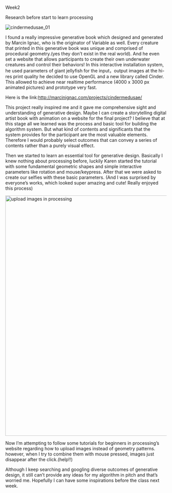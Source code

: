 Week2

Research before start to learn processing

![cindermedusae_01](https://user-images.githubusercontent.com/68723373/96445951-4c786700-1243-11eb-90c1-371dd8f16634.jpg)

I found a really impressive generative book which designed and generated by Marcin Ignac, who is the originator of Variable as well. Every creature that printed in this generative book was unique and comprised of procedural geometry.(yes they don’t exist in the real world). And he even set a website that allows participants to create their own underwater creatures and control their behaviors! In this interactive installation system, he used parameters of giant jellyfish for the input，output images at the hi-res print quality he decided to use OpenGL and a new library called Cinder. This allowed to achieve near realtime performance (4000 x 3000 px animated pictures) and prototype very fast. 

Here is the link:http://marcinignac.com/projects/cindermedusae/

This project really inspired me and it gave me comprehensive sight and understanding of generative design. Maybe I can create a storytelling digital artist book with animation on a website for the final project? I believe that at this stage all we learned was the process and basic tool for building the algorithm system. But what kind of contents and significants that the system provides for the participant are the most valuable elements. Therefore I would probably select outcomes that can convey a series of contents rather than a purely visual effect.

Then we started to learn an essential tool for generative design. Basically I knew nothing about processing before, luckily Karen started the tutorial with some fundamental geometric shapes and simple interactive parameters like rotation and mouse/keypress. After that we were asked to create our selfies with these basic parameters. (And I was surprised by everyone’s works, which looked super amazing and cute! Really enjoyed this process) 

<img width="748" alt="upload images in processing" src="https://user-images.githubusercontent.com/68723373/96445580-b3495080-1242-11eb-86bb-8d2ccaae1937.png">

Now I’m attempting to follow some tutorials for beginners in processing’s website regarding how to upload images instead of geometry patterns. however, when I try to combine them with mouse pressed, images just disappear after the click.(help!!) 

Although I keep searching and googling diverse outcomes of generative design, it still can’t provide any ideas for my algorithm in pitch and that’s worried me. Hopefully I can have some inspirations before the class next week.
